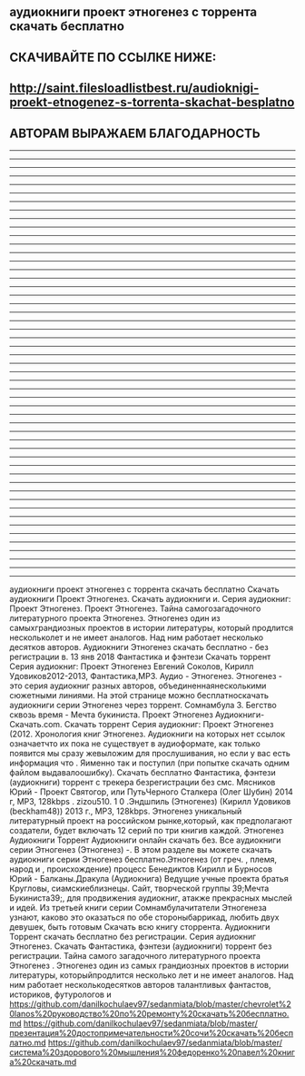 аудиокниги проект этногенез с торрента скачать бесплатно
--------------------------------------------------
СКАЧИВАЙТЕ ПО ССЫЛКЕ НИЖЕ:
--------------------------------------------------
http://saint.filesloadlistbest.ru/audioknigi-proekt-etnogenez-s-torrenta-skachat-besplatno
--------------------------------------------------
АВТОРАМ ВЫРАЖАЕМ БЛАГОДАРНОСТЬ
--------------------------------------------------
--------------------------------------------------
--------------------------------------------------
--------------------------------------------------
--------------------------------------------------
--------------------------------------------------
--------------------------------------------------
--------------------------------------------------
--------------------------------------------------
--------------------------------------------------
--------------------------------------------------
--------------------------------------------------
--------------------------------------------------
--------------------------------------------------
--------------------------------------------------
--------------------------------------------------
--------------------------------------------------
--------------------------------------------------
--------------------------------------------------
--------------------------------------------------
--------------------------------------------------
--------------------------------------------------
--------------------------------------------------
--------------------------------------------------
--------------------------------------------------
--------------------------------------------------
--------------------------------------------------
--------------------------------------------------
--------------------------------------------------
--------------------------------------------------
--------------------------------------------------
--------------------------------------------------
--------------------------------------------------
--------------------------------------------------
--------------------------------------------------
--------------------------------------------------
--------------------------------------------------
--------------------------------------------------
--------------------------------------------------
--------------------------------------------------
--------------------------------------------------
--------------------------------------------------
--------------------------------------------------
--------------------------------------------------
--------------------------------------------------
--------------------------------------------------
--------------------------------------------------
--------------------------------------------------
--------------------------------------------------
--------------------------------------------------
--------------------------------------------------
--------------------------------------------------
аудиокниги проект этногенез с торрента скачать бесплатно Скачать аудиокниги Проект Этногенез. Скачать аудиокниги и. Серия аудиокниг: Проект Этногенез. Проект Этногенез. Тайна самогозагадочного литературного проекта Этногенез. Этногенез один из самыхграндиозных проектов в истории литературы, который продлится нескольколет и не имеет аналогов. Над ним работает несколько десятков авторов. Аудиокниги Этногенез  скачать бесплатно - без регистрации в. 13 янв 2018  Фантастика и фэнтези  Скачать торрент Серия аудиокниг: Проект Этногенез Евгений Соколов, Кирилл Удовиков2012-2013, Фантастика,МР3. Аудио - Этногенез. Этногенез - это серия аудиокниг разных авторов, объединеннаянесколькими сюжетными линиями. На этой странице можно бесплатноскачать аудиокниги серии Этногенез через торрент. Сомнамбула 3. Бегство сквозь время - Мечта букиниста. Проект Этногенез  Аудиокниги-Скачать.com. Скачать торрент Серия аудиокниг: Проект Этногенез (2012. Хронология книг Этногенез.  Аудиокниги на которых нет ссылок означаетчто их пока не существует в аудиоформате, как только появится мы сразу жевыложим для прослушивания, но если у вас есть информация что . Яименно так и поступил (при попытке скачать одним файлом выдавалоошибку). Скачать бесплатно Фантастика, фэнтези (аудиокниги) торрент с трекера безрегистрации без смс.  Мясников Юрий - Проект Святогор, или ПутьЧерного Сталкера (Олег Шубин) 2014 г, MP3, 128kbps . zizou510. 1  0 .Эндшпиль (Этногенез) (Кирилл Удовиков (beckham48)) 2013 г., MP3, 128kbps. Этногенез  уникальный литературный проект на российском рынке,который, как предполагают создатели, будет включать 12 серий по три книгив каждой. Этногенез  Аудиокниги Торрент Аудиокниги онлайн скачать без. Все аудиокниги серии Этногенез (Этногенез) -. В этом разделе вы можете скачать аудиокниги серии Этногенез бесплатно.Этногенез (от греч. , племя, народ и , происхождение) процесс  Бенедиктов Кирилл и Бурносов Юрий - Балканы.Дракула (Аудиокнига)  Ведущие учные проекта  братья Кругловы, сиамскиеблизнецы.
Сайт, творческой группы 39;Мечта Букиниста39;, для продвижения аудиокниг, атакже прекрасных мыслей и идей.  Из третьей книги серии Сомнамбулачитатели Этногенеза узнают, каково это  оказаться по обе стороныбаррикад, любить двух девушек, быть готовым  Скачать всю книгу сторрента. Аудиокниги Торрент скачать бесплатно без регистрации. Серия аудиокниг Этногенез. Скачать Фантастика, фэнтези (аудиокниги) торрент без регистрации. Тайна самого загадочного литературного проекта Этногенез .  Этногенез один из самых грандиозных проектов в истории литературы, которыйпродлится несколько лет и не имеет аналогов. Над ним работает несколькодесятков авторов  талантливых фантастов, историков, футурологов и
https://github.com/danilkochulaev97/sedanmiata/blob/master/chevrolet%20lanos%20руководство%20по%20ремонту%20скачать%20бесплатно.md
https://github.com/danilkochulaev97/sedanmiata/blob/master/презентация%20достопримечательности%20сочи%20скачать%20бесплатно.md
https://github.com/danilkochulaev97/sedanmiata/blob/master/система%20здорового%20мышления%20федоренко%20павел%20книга%20скачать.md